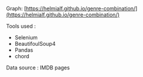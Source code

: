 Graph: [https://helmialf.github.io/genre-combination/](https://helmialf.github.io/genre-combination/)

Tools used : 
<ul>
<li>Selenium</li>
<li>BeautifoulSoup4</li>
<li>Pandas</li>
<li>chord</li>
</ul>

Data source : IMDB pages
